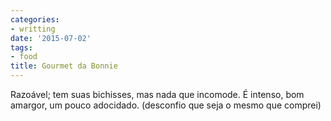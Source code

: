 ```yaml
---
categories:
- writting
date: '2015-07-02'
tags:
- food
title: Gourmet da Bonnie
---
```


Razoável; tem suas bichisses, mas nada que incomode. É intenso, bom amargor, um pouco adocidado. (desconfio que seja o mesmo que comprei)


